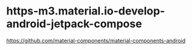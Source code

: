 # https-m3.material.io-develop-android-jetpack-compose
https://github.com/material-components/material-components-android
